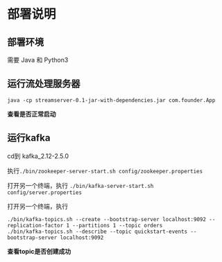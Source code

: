 # 部署说明

## 部署环境

需要 Java 和 Python3

## 运行流处理服务器

```shell
java -cp streamserver-0.1-jar-with-dependencies.jar com.founder.App
```
**查看是否正常启动**

## 运行kafka

cd到 kafka_2.12-2.5.0

执行`./bin/zookeeper-server-start.sh config/zookeeper.properties`

打开另一个终端，执行 ` ./bin/kafka-server-start.sh config/server.properties `

打开另一个终端，执行

```shell
./bin/kafka-topics.sh --create --bootstrap-server localhost:9092 --replication-factor 1 --partitions 1 --topic orders
./bin/kafka-topics.sh --describe --topic quickstart-events --bootstrap-server localhost:9092
```
**查看topic是否创建成功**
